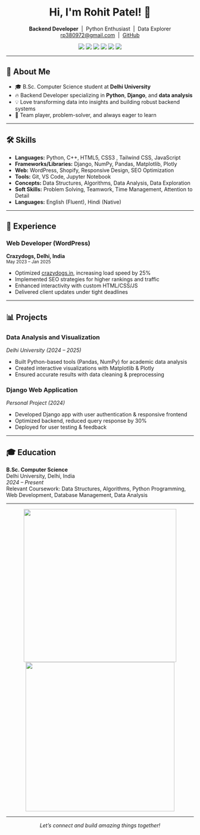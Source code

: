 <!-- GitHub Profile README for Rohit Patel (Backend Developer) -->

<h1 align="center">Hi, I'm Rohit Patel! 👋</h1>

<p align="center">
  <b>Backend Developer</b> &nbsp;|&nbsp; Python Enthusiast &nbsp;|&nbsp; Data Explorer <br>
  <a href="mailto:rp380972@gmail.com">rp380972@gmail.com</a> &nbsp;|&nbsp;
  <a href="https://github.com/Rohit-Patel-Techie">GitHub</a>
</p>

<p align="center">
  <img src="https://img.shields.io/badge/Python-3776AB?style=for-the-badge&logo=python&logoColor=white"/>
  <img src="https://img.shields.io/badge/Django-092E20?style=for-the-badge&logo=django&logoColor=white"/>
  <img src="https://img.shields.io/badge/NumPy-013243?style=for-the-badge&logo=numpy&logoColor=white"/>
  <img src="https://img.shields.io/badge/Pandas-150458?style=for-the-badge&logo=pandas&logoColor=white"/>
  <img src="https://img.shields.io/badge/Matplotlib-11557C?style=for-the-badge&logo=matplotlib&logoColor=white"/>
  <img src="https://img.shields.io/badge/WordPress-21759B?style=for-the-badge&logo=wordpress&logoColor=white"/>
</p>

---

## 🚀 About Me

- 🎓 B.Sc. Computer Science student at **Delhi University**
- 🔥 Backend Developer specializing in **Python**, **Django**, and **data analysis**
- 💡 Love transforming data into insights and building robust backend systems
- 🤝 Team player, problem-solver, and always eager to learn

---

## 🛠️ Skills

- **Languages:** Python, C++, HTML5, CSS3 , Tailwind CSS, JavaScript
- **Frameworks/Libraries:** Django, NumPy, Pandas, Matplotlib, Plotly
- **Web:** WordPress, Shopify, Responsive Design, SEO Optimization
- **Tools:** Git, VS Code, Jupyter Notebook
- **Concepts:** Data Structures, Algorithms, Data Analysis, Data Exploration
- **Soft Skills:** Problem Solving, Teamwork, Time Management, Attention to Detail
- **Languages:** English (Fluent), Hindi (Native)

---

## 💼 Experience


### Web Developer (WordPress)
**Crazydogs, Delhi, India**  
<sub>May 2023 – Jan 2025</sub>
- Optimized [crazydogs.in](https://crazydogs.in/), increasing load speed by 25%
- Implemented SEO strategies for higher rankings and traffic
- Enhanced interactivity with custom HTML/CSS/JS
- Delivered client updates under tight deadlines

---

## 📊 Projects

### Data Analysis and Visualization
*Delhi University (2024 – 2025)*
- Built Python-based tools (Pandas, NumPy) for academic data analysis
- Created interactive visualizations with Matplotlib & Plotly
- Ensured accurate results with data cleaning & preprocessing  

### Django Web Application
*Personal Project (2024)*
- Developed Django app with user authentication & responsive frontend
- Optimized backend, reduced query response by 30%
- Deployed for user testing & feedback  

---

## 🎓 Education

**B.Sc. Computer Science**  
Delhi University, Delhi, India  
_2024 – Present_  
Relevant Coursework: Data Structures, Algorithms, Python Programming, Web Development, Database Management, Data Analysis

---

<p align="center">
  <img src="https://github-readme-stats.vercel.app/api?username=Rohit-Patel-Techie&show_icons=true&theme=radical" width="410"/>
  <img src="https://github-readme-streak-stats.herokuapp.com/?user=Rohit-Patel-Techie&theme=radical" width="400"/>
</p>

---

<p align="center">
  <i>Let’s connect and build amazing things together!</i>
</p>
